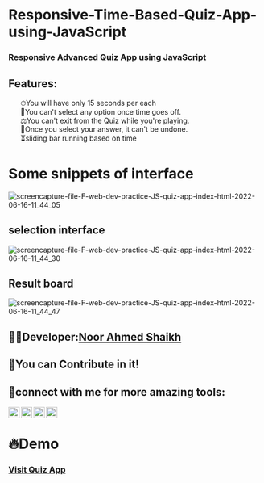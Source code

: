 # Responsive-Time-Based-Quiz-App-using-JavaScript
### Responsive Advanced Quiz App using JavaScript

## Features:
 <ul style="list-style:none;">
    <li style="list-style:none;">⏱You will have only <span>15 seconds</span> per each</li>
    <li style="list-style:none;">🤞You can't select any option once time goes off.</li>
    <li style="list-style:none;">⚖You can't exit from the Quiz while you're playing.</li>
    <li style="list-style:none;">🎃Once you select your answer, it can't be undone.</li>
   <li style="list-style:none;">⏳sliding bar running based on time</li>
  </ul>
 
 # Some snippets of interface
![screencapture-file-F-web-dev-practice-JS-quiz-app-index-html-2022-06-16-11_44_05](https://user-images.githubusercontent.com/60597502/174133519-551ffa70-b506-4657-b272-27cefc1187f1.png)

## selection interface
![screencapture-file-F-web-dev-practice-JS-quiz-app-index-html-2022-06-16-11_44_30](https://user-images.githubusercontent.com/60597502/174133531-4985e16e-ccee-46dd-9373-0123ce65f292.png)

## Result board
![screencapture-file-F-web-dev-practice-JS-quiz-app-index-html-2022-06-16-11_44_47](https://user-images.githubusercontent.com/60597502/174133527-f7d3cee3-2f6d-489e-bb7a-8ccd49de0389.png)

## 👨‍💻Developer:<a href="https://github.com/Noor-Ahmed-12">Noor Ahmed Shaikh</a>


## 🤝You can Contribute in it!


## :small_blue_diamond:connect with me for more amazing tools:
[<img align="left" alt="Noor Ahmed Shaikh | LinkedIn" width="22px" src="https://cdn.jsdelivr.net/npm/simple-icons@v3/icons/linkedin.svg" />][linkedin]
[<img align="left" alt="Noor Ahmed Shaikh | Facebook" width="22px" src="https://cdn.jsdelivr.net/npm/simple-icons@v3/icons/facebook.svg" />][facebook]
[<img align="left" alt="Noor Ahmed Shaikh | instagram" width="22px" src="https://cdn.jsdelivr.net/npm/simple-icons@v3/icons/instagram.svg" />][instagram]
[<img align="left" alt="Noor Ahmed Shaikh | youtube" width="22px" src="https://cdn.jsdelivr.net/npm/simple-icons@v3/icons/youtube.svg" />][youtube]<br>


[instagram]: https://www.instagram.com/noor_ahmed_shykh/
[facebook]: https://web.facebook.com/profile.php?id=100010125183183/
[linkedin]: https://www.linkedin.com/in/noor-ahmed-shaikh-2989691b4/
[youtube]: https://www.youtube.com/channel/UCjL6YmenQdWJ2zM-spMUb4w


# 🔥Demo
<h3><a href="https://jsfiddle.net/Noor_Ahmed_Shaikh/qg3eufvb/" target="_blank">Visit Quiz App</a></h3?
